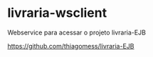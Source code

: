 # livraria-wsclient


Webservice para acessar o projeto livraria-EJB

https://github.com/thiagomess/livraria-EJB
